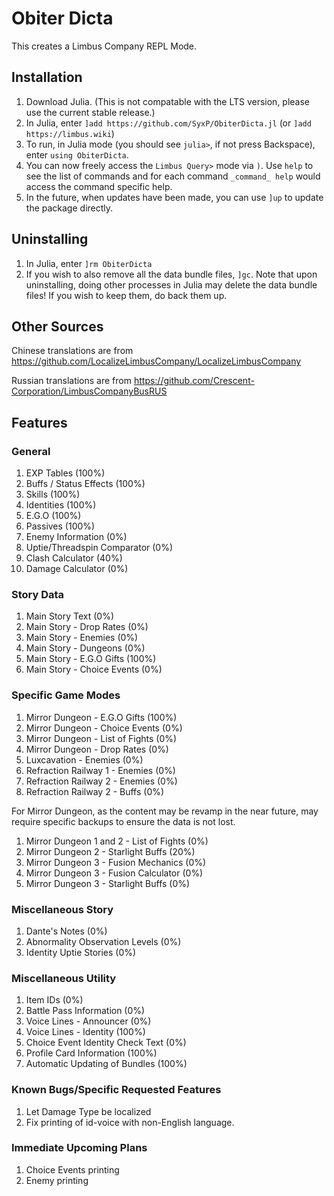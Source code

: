 # Obiter Dicta

This creates a Limbus Company REPL Mode.
 
## Installation

1. Download Julia. (This is not compatable with the LTS version, please use the current stable release.)
2. In Julia, enter `]add https://github.com/SyxP/ObiterDicta.jl` (or `]add https://limbus.wiki`)
3. To run, in Julia mode (you should see `julia>`, if not press Backspace), enter `using ObiterDicta`. 
4. You can now freely access the `Limbus Query>` mode via `)`. Use `help` to see the list of commands and 
for each command `_command_ help` would access the command specific help.
5. In the future, when updates have been made, you can use `]up` to update the package directly. 

## Uninstalling

1. In Julia, enter `]rm ObiterDicta`
2. If you wish to also remove all the data bundle files, `]gc`. Note that upon uninstalling,
doing other processes in Julia may delete the data bundle files! If you wish to keep them,
do back them up.

## Other Sources

Chinese translations are from https://github.com/LocalizeLimbusCompany/LocalizeLimbusCompany

Russian translations are from https://github.com/Crescent-Corporation/LimbusCompanyBusRUS

## Features

### General

1. EXP Tables (100%)
2. Buffs / Status Effects (100%)
3. Skills (100%)
4. Identities (100%)
5. E.G.O (100%)
6. Passives (100%)
7. Enemy Information (0%)
8. Uptie/Threadspin Comparator (0%)
9. Clash Calculator (40%)
10. Damage Calculator (0%)

### Story Data 

1. Main Story Text (0%)
2. Main Story - Drop Rates (0%)
3. Main Story - Enemies (0%)
4. Main Story - Dungeons (0%)
5. Main Story - E.G.O Gifts (100%)
6. Main Story - Choice Events (0%)

### Specific Game Modes

1. Mirror Dungeon - E.G.O Gifts (100%)
2. Mirror Dungeon - Choice Events (0%)
3. Mirror Dungeon - List of Fights (0%)
4. Mirror Dungeon - Drop Rates (0%)
5. Luxcavation - Enemies (0%)
6. Refraction Railway 1 - Enemies (0%)
7. Refraction Railway 2 - Enemies (0%)
8. Refraction Railway 2 - Buffs (0%)

For Mirror Dungeon, as the content may be revamp in the near future, may require specific backups to ensure the data is not lost.
1. Mirror Dungeon 1 and 2 - List of Fights (0%)
2. Mirror Dungeon 2 - Starlight Buffs (20%)
3. Mirror Dungeon 3 - Fusion Mechanics (0%)
4. Mirror Dungeon 3 - Fusion Calculator (0%)
5. Mirror Dungeon 3 - Starlight Buffs (0%)

### Miscellaneous Story

1. Dante's Notes (0%)
2. Abnormality Observation Levels (0%)
3. Identity Uptie Stories (0%)

### Miscellaneous Utility

1. Item IDs (0%)
2. Battle Pass Information (0%)
3. Voice Lines - Announcer (0%)
4. Voice Lines - Identity (100%)
5. Choice Event Identity Check Text (0%)
6. Profile Card Information (100%)
7. Automatic Updating of Bundles (100%)

### Known Bugs/Specific Requested Features

1. Let Damage Type be localized
2. Fix printing of id-voice with non-English language.

### Immediate Upcoming Plans

1. Choice Events printing
2. Enemy printing